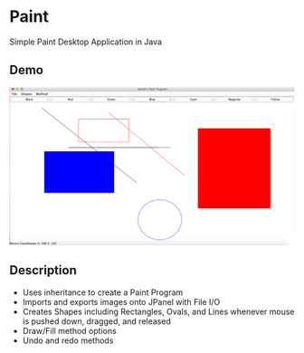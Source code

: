 # Paint
Simple Paint Desktop Application in Java

<h2>Demo</h2>

![alt text](https://github.com/jaireddjawed/Paint/blob/master/ExportedImage.png)

<h2>Description</h2>
<ul>
  <li>Uses inheritance to create a Paint Program</li>
  <li>Imports and exports images onto JPanel with File I/O</li>
  <li>Creates Shapes including Rectangles, Ovals, and Lines whenever mouse is pushed down, dragged, and released</li>
  <li>Draw/Fill method options</li>
  <li>Undo and redo methods</li>
</ul>

